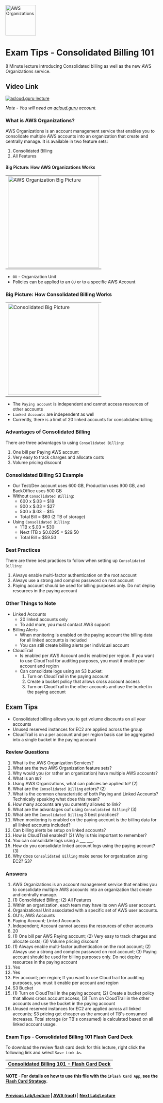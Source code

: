 <img src="https://i.imgur.com/m0yIGS0.png" height="100" title="AWS Organizations" />


Exam Tips - Consolidated Billing 101
======

8 Minute lecture introducing Consolidated billing as well as the new AWS Organizations service.

  
## Video Link

[![acloud.guru lecture](https://i.imgur.com/yf4Im3g.png)](https://acloud.guru/course/aws-certified-solutions-architect-associate/learn/additional-exam-tips/consolidated-billing/watch)

*Note - You will need an [acloud.guru](acloud.guru) account.*
 

### What is AWS Organizations?

AWS Organizations is an account management service that enables you to consolidate multiple AWS accounts into an 
organization that create and centrally manage. It is available in two feature sets:

  1.  Consolidated Billing
  2.  All Features
  
  
#### Big Picture: How AWS Organizations Works

<table>
<tr>
<td>
 <img src="https://i.imgur.com/2jThOqD.png" width="300" title="AWS Organization Big Picture" />
</td>
</tr>
</table>

* `OU` - Organization Unit
* Policies can be applied to an `OU` or to a specific AWS Account


### Big Picture: How Consolidated Billing Works

<table>
<tr>
<td>
 <img src="https://i.imgur.com/GVBNhEc.png" width="300" title="Consolidated Big Picture" />
</td>
</tr>
</table>

* The `Paying account` is independent and cannot access resources of other accounts
* `Linked Accounts` are independent as well
* Currently, there is a limit of 20 linked accounts for consolidated billing


### Advantages of Consolidated Billing

There are three advantages to using `Consolidated Billing`:

1.  One bill per Paying AWS account
2.  Very easy to track charges and allocate costs
3.  Volume pricing discount


### Consolidated Billing S3 Example

* Our Test/Dev account uses 600 GB, Production uses 900 GB, and BackOffice uses 500 GB
* Without `Consolidated Billing`:
  * 600 x $.03          = $18
  * 900 x $.03          = $27
  * 500 x $.03          = $15
  * Total Bill          = $60 (2 TB of storage)
* Using `Consolidated Billing`:
  * 1TB x $.03          = $30
  * Next 1TB x $0.0295  = $29.50
  * Total Bill          = $59.50


### Best Practices

There are three best practices to follow when setting up `Consolidated Billing`:

1.  Always enable multi-factor authentication on the root account
2.  Always use a strong and complex password on root account
3.  Paying account should be used for billing purposes only. Do not deploy resources in the paying account


### Other Things to Note

* Linked Accounts
  * 20 linked accounts only
  * To add more, you must contact AWS support
* Billing Alerts
  * When monitoring is enabled on the paying account the billing data for all linked accounts is 
    included
  * You can still create billing alerts per individual account
* CloudTrail
  * Is enabled per AWS Account and is enabled per region. If you want to use CloudTrail for 
    auditing purposes, you must it enable per account and region
  * Can consolidate logs using an S3 bucket:
    1.  Turn on CloudTrail in the paying account
    2.  Create a bucket policy that allows cross account access
    3.  Turn on CloudTrail in the other accounts and use the bucket in the paying account
 

## Exam Tips

* Consolidated billing allows you to get volume discounts on all your accounts
* Unused reserved instances for EC2 are applied across the group
* CloudTrail is on a per account and per region basis can be aggregated into a single bucket
  in the paying account 
  
 
### Review Questions

1.  What is the AWS Organization Services?
2.  What are the two AWS Organization feature sets?
3.  Why would you (or rather an organization) have multiple AWS accounts?
4.  What is an `OU`?
5.  Using AWS Organizations, what can policies be applied to? (2)
6.  What are the `Consolidated Billing` actors? (2)
7.  What is the common characteristic of both Paying and Linked Accounts? Technically speaking
    what does this mean?
8.  How many accounts are you currently allowed to link? 
9.  What are the advantages ouf using `Consolidated Billing`? (3)
10. What are the `Consolidated Billing` 3 best practices?
11. When monitoring is enabled on the paying account is the billing data for all linked accounts 
    included?
12. Can billing alerts be setup on linked accounts?
13. How is CloudTrail enabled? (2) Why is this important to remember?
14. You can consolidate logs using a ___ ___.
15. How do you consolidate linked account logs using the paying account? (3)
16. Why does `Consolidated Billing` make sense for organization using EC2? S3? 


### Answers

1.  AWS Organizations is an account management service that enables you to consolidate multiple AWS accounts into an 
    organization that create and centrally manage.
2.  (1) Consolidated Billing; (2) All Features
3.  Within an organization, each team may have its own AWS user account.
4.  Organizational Unit associated with a specific set of AWS user accounts.
5.  OU's; AWS Accounts
6.  Paying Account; Linked Accounts
7.  Independent; Account cannot access the resources of other accounts
8.  20
9.  (1) One bill per AWS Paying account; (2) Very easy to track charges and allocate costs;
    (3) Volume pricing discount
10. (1) Always enable multi-factor authentication on the root account; (2) Always use a strong and complex 
    password on root account; (3) Paying account should be used for billing purposes only. Do not deploy 
    resources in the paying account
11. Yes
12. Yes
13. Per account; per region; If you want to use CloudTrail for auditing purposes, you must it 
    enable per account and region
14. S3 Bucket
15. (1) Turn on CloudTrail in the paying account; (2) Create a bucket policy that allows cross account 
    access; (3) Turn on CloudTrail in the other accounts and use the bucket in the paying account
16. Unused reserved instances for EC2 are applied across all linked accounts; S3 pricing get cheaper as the
    amount of TB's consumed increases. Total storage (or TB's consumed) is calculated based on
    all linked account usage.


### Exam Tips - Consolidated Billing 101 Flash Card Deck
  
To download the review flash card deck for this lecture, right click the following link and select
`Save Link As`. 

<table>
 <tr>
 <td>
 <b><a href="exam-tips-consolidated-billing-101-flashcards.txt" download="exam-tips-consolidated-billing-101-flashcards.txt">Consolidated Billing 101 - Flash Card Deck</a></b>
 </td>
 </tr>
 </table>  

  
**NOTE - For details on how to use this file with the `iFlash Card App`, see the [Flash Card Strategy](https://github.com/bradyhouse/house/tree/master/fiddles/aws#flash-card-strategy).**  


## 

**[Previous Lab/Lecture](exam-tips-feedback.md) | [AWS (root)](../readme.adoc) | [Next Lab/Lecture](exam-tips-consolidated-billing-101.md)**
